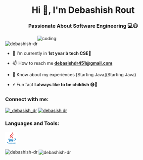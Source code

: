 <h1 align="center">Hi 👋, I'm Debashish Rout</h1>
<h3 align="center">Passionate About Software Engineering 💻😍</h3>
<img align="right"alt="coding"width="400"src="https://cdn.dribbble.com/users/926537/screenshots/4502924/python-2.gif">

<p align="left"> <img src="https://komarev.com/ghpvc/?username=debashish-dr&label=Profile%20views&color=0e75b6&style=flat" alt="debashish-dr" /> </p>

- 🌱 I’m currently in **1st year b tech CSE🫡**

- 📫 How to reach me **debasishdr451@gmail.com**

- 📄 Know about my experiences [Starting Java](Starting Java)

- ⚡ Fun fact **I always like to be childish 😅🥰**

<h3 align="left">Connect with me:</h3>
<p align="left">
<a href="https://instagram.com/_debasish_dr" target="blank"><img align="center" src="https://raw.githubusercontent.com/rahuldkjain/github-profile-readme-generator/master/src/images/icons/Social/instagram.svg" alt="_debasish_dr" height="30" width="40" /></a>
<a href="https://www.youtube.com/c/debasish dr" target="blank"><img align="center" src="https://raw.githubusercontent.com/rahuldkjain/github-profile-readme-generator/master/src/images/icons/Social/youtube.svg" alt="debasish dr" height="30" width="40" /></a>
</p>

<h3 align="left">Languages and Tools:</h3>
<p align="left"> <a href="https://www.java.com" target="_blank" rel="noreferrer"> <img src="https://raw.githubusercontent.com/devicons/devicon/master/icons/java/java-original.svg" alt="java" width="40" height="40"/> </a> </p>

<p><img align="left" src="https://github-readme-stats.vercel.app/api/top-langs?username=debashish-dr&show_icons=true&locale=en&layout=compact" alt="debashish-dr" /></p>

<p>&nbsp;<img align="center" src="https://github-readme-stats.vercel.app/api?username=debashish-dr&show_icons=true&locale=en" alt="debashish-dr" /></p>
